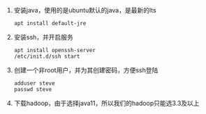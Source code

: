 1. 安装java，使用的是ubuntu默认的java，是最新的lts
   
   ```shell
   apt install default-jre
   ```
   
2. 安装ssh，并开启服务 

   ```shell
   apt install openssh-server
   /etc/init.d/ssh start
   ```

3. 创建一个非root用户，并为其创建密码，方便ssh登陆

   ```shell
   adduser steve   
   passwd steve
   ```

4. 下载hadoop，由于选择java11，所以我们的hadoop只能选3.3及以上
